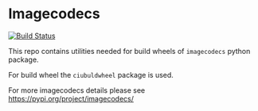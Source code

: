 # Imagecodecs 
[![Build Status](https://dev.azure.com/bokota/imagecodecs/_apis/build/status/Czaki.imagecodecs?branchName=master)](https://dev.azure.com/bokota/imagecodecs/_build/latest?definitionId=3&branchName=master)

This repo contains utilities needed for build wheels of `imagecodecs` python package. 

For build wheel the `ciubuldwheel` package is used. 

For more imagecodecs details please see https://pypi.org/project/imagecodecs/
